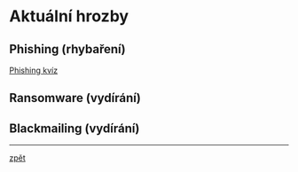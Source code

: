 # Aktuální hrozby

## Phishing (rhybaření)

[Phishing kvíz](https://phishingquiz.withgoogle.com/) 

## Ransomware (vydírání)

## Blackmailing (vydírání)

---
[zpět](index.md)
